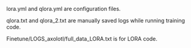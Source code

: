 lora.yml and qlora.yml are configuration files. <br>

qlora.txt and qlora_2.txt are manually saved logs while running training code. <br>

Finetune/LOGS_axolotl/full_data_LORA.txt is for LORA code. <br>

